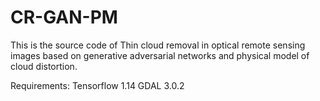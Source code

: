 # CR-GAN-PM

This is the source code of Thin cloud removal in optical remote sensing images based on generative adversarial networks and physical model of cloud distortion.  

Requirements:
Tensorflow 1.14
GDAL 3.0.2
